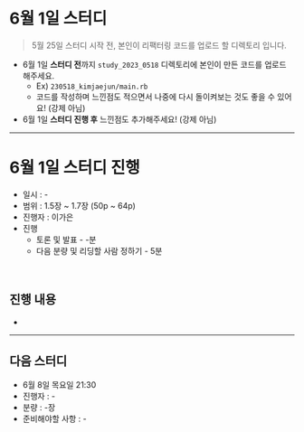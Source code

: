 # 6월 1일 스터디

> 5월 25일 스터디 시작 전, 본인이 리팩터링 코드를 업로드 할 디렉토리 입니다.

- 6월 1일 **스터디 전**까지 `study_2023_0518` 디렉토리에 본인이 만든 코드를 업로드 해주세요.
  - Ex) `230518_kimjaejun/main.rb`
  - 코드를 작성하며 느낀점도 적으면서 나중에 다시 돌이켜보는 것도 좋을 수 있어요! (강제 아님)
- 6월 1일 **스터디 진행 후** 느낀점도 추가해주세요! (강제 아님)

<hr>

# 6월 1일 스터디 진행

- 일시 : -
- 범위 : 1.5장 ~ 1.7장 (50p ~ 64p)
- 진행자 : 이가은
- 진행
  - 토론 및 발표 - -분
  - 다음 분량 및 리딩할 사람 정하기 - 5분

<br>

## 진행 내용

-

<hr>

## 다음 스터디

- 6월 8일 목요일 21:30
- 진행자 : -
- 분량 : -장
- 준비해야할 사항 : -
